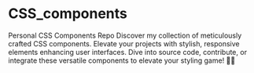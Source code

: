 # CSS_components
 Personal CSS Components Repo  Discover my collection of meticulously crafted CSS components. Elevate your projects with stylish, responsive elements enhancing user interfaces. Dive into source code, contribute, or integrate these versatile components to elevate your styling game! 🎨✨
